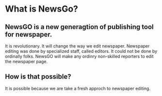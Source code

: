 # What is NewsGo?

## NewsGO is a new generagtion of publishing tool for newspaper.

It is revolutionary. It will change the way we edit newspaper. Newspaper editing was done by specialized staff, called editors. It could not be done by ordinally folks. NewsGO will make any ordinry non-skilled reporters to edit the newspaper page.

## How is that possible?

It is possible because we are take a fresh approch to newspaper editing.

